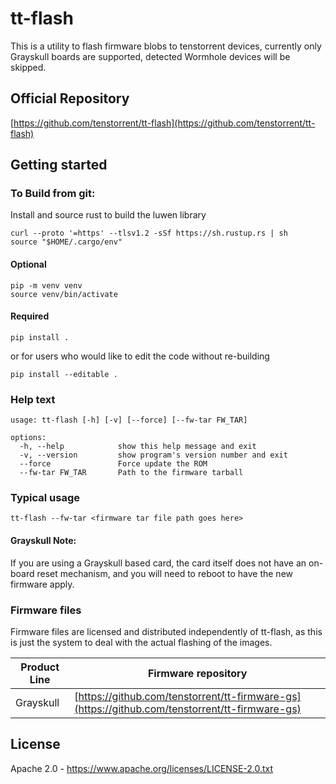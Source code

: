 # tt-flash

This is a utility to flash firmware blobs to tenstorrent devices, currently only Grayskull boards are supported, detected Wormhole devices will be skipped.

## Official Repository

[https://github.com/tenstorrent/tt-flash](https://github.com/tenstorrent/tt-flash)

## Getting started

### To Build from git:

Install and source rust to build the luwen library

```
curl --proto '=https' --tlsv1.2 -sSf https://sh.rustup.rs | sh
source "$HOME/.cargo/env"
```

#### Optional
```
pip -m venv venv
source venv/bin/activate
```
#### Required
```
pip install .
```

or for users who would like to edit the code without re-building

```
pip install --editable .
```

### Help text 
```
usage: tt-flash [-h] [-v] [--force] [--fw-tar FW_TAR] 

options:
  -h, --help            show this help message and exit
  -v, --version         show program's version number and exit
  --force               Force update the ROM
  --fw-tar FW_TAR       Path to the firmware tarball
```

### Typical usage
```
tt-flash --fw-tar <firmware tar file path goes here>
```

#### Grayskull Note:
If you are using a Grayskull based card, the card itself does not have an on-board reset mechanism, and you will need to reboot to have the new firmware apply.

### Firmware files
Firmware files are licensed and distributed independently of tt-flash, as this is just the system to deal with the actual flashing of the images.

| Product Line | Firmware repository |
| --- | --- |
| Grayskull | [https://github.com/tenstorrent/tt-firmware-gs](https://github.com/tenstorrent/tt-firmware-gs)

## License

Apache 2.0 - https://www.apache.org/licenses/LICENSE-2.0.txt
